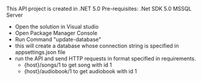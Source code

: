 This API project is created in .NET 5.0
Pre-requisites:
    .Net SDK 5.0
    MSSQL Server

- Open the solution in Visual studio
- Open Package Manager Console
- Run Command "update-database"
- this will create a database whose connection string is specified in appsettings.json file
- run the API and send HTTP requests in format specified in requirements.
    - {host}/songs/1 to get song with id 1
    - {host}/audiobook/1 to get audiobook with id 1
    
